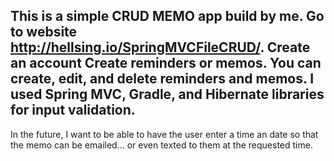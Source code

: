 ## This is a simple CRUD MEMO app build by me. Go to website http://hellsing.io/SpringMVCFileCRUD/. Create an account Create reminders or memos. You can create, edit, and delete reminders and memos. I used Spring MVC, Gradle, and Hibernate libraries for input validation.

In the future, I want to be able to have the user enter a time an date so that the memo can be emailed... or even texted to them at the requested time.

